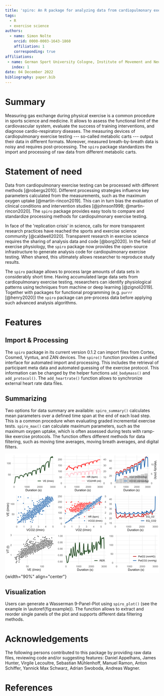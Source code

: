 ```yaml
---
title: 'spiro: An R package for analyzing data from cardiopulmonary exercise testing'
tags:
  - R
  - exercise science
authors:
  - name: Simon Nolte
    orcid: 0000-0003-1643-1860
    affiliation: 1
    corresponding: true
affiliations:
 - name: German Sport University Cologne, Institute of Movement and Neurosciences
   index: 1
date: 04 December 2022
bibliography: paper.bib
---
```


# Summary

Measuring gas exchange during physical exercise is a common procedure in sports science and medicine. It allows to assess the functional limit of the cardiovascular system, evaluate the success of training interventions, and diagnose cardio-respiratory diseases. The measuring devices of cardiopulmonary exercise testing --- so-called metabolic carts --- output their data in different formats. Moreover, measured breath-by-breath data is noisy and requires post-processing. The `spiro` package standardizes the import and processing of raw data from different metabolic carts.

# Statement of need

Data from cardiopulmonary exercise testing can be processed with different methods [@robergs2010]. Different processing strategies influence key parameters calculated from the measurements, such as the maximum oxygen uptake [@martin-rincon2019]. This can in turn bias the evaluation of clinical conditions and intervention studies [@johnson1998; @martin-rincon2020]. The `spiro` package provides easy tools to compare and standardize processing methods for cardiopulmonary exercise testing.

In face of the 'replication crisis' in science, calls for more transparent research practices have reached the sports and exercise science community [@caldwell2020]. Transparent research in exercise science requires the sharing of analysis data and code [@borg2020]. In the field of exercise physiology, the `spiro` package now provides the open-source infrastructure to generate analysis code for cardiopulmonary exercise testing. When shared, this ultimately allows researcher to reproduce study results.

The `spiro` package allows to process large amounts of data sets in considerably short time. Having accumulated large data sets from cardiopulmonary exercise testing, researchers can identify physiological patterns using techniques from machine or deep learning [@zignoli2019]. Together with packages for functional programming (e.g. `purrr` [@henry2020]) the `spiro` package can pre-process data before applying such advanced analysis algorithms.

# Features

## Import & Processing

The `spiro` package in its current version 0.1.2 can import files from Cortex, Cosmed, Vyntus, and ZAN devices. The `spiro()` function provides a unified interface for automated import and processing. This includes the retrieval of participant meta data and automated guessing of the exercise protocol. This information can be changed by the helper functions `add_bodymass()` and `add_protocol()`. The `add_heartrate()` function allows to synchronize external heart rate data files.

## Summarizing

Two options for data summary are available: `spiro_summary()` calculates mean parameters over a defined time span at the end of each load step. This is a common procedure when evaluating graded incremental exercise tests. `spiro_max()` can calculate maximum parameters, such as the maximum oxygen uptake, which is often assessed during tests with ramp-like exercise protocols. The function offers different methods for data filtering, such as moving time averages, moving breath averages, and digital filters.

![Example Wasserman 9-Panel-Plot generated by `spiro_plot()`.\label{fig:example}](Fig1.png){width="90%" align="center"}

## Visualization

Users can generate a Wasserman 9-Panel-Plot using `spiro_plot()` (see the example in \autoref{fig:example}). The function allows to extract and reorder single panels of the plot and supports different data filtering methods.

# Acknowledgements

The following persons contributed to this package by providing raw data files, reviewing code and/or suggesting features:
Daniel Appelhans, James Hunter, Virgile Lecoultre, Sebastian Mühlenhoff, Manuel Ramon, Anton Schiffer, Yannick Max Schwarz, Adrian Swoboda, Andreas Wagner.

# References
